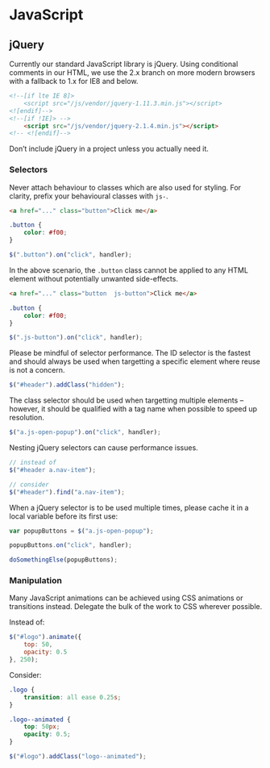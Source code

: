 # JavaScript

## jQuery

Currently our standard JavaScript library is jQuery. Using conditional comments in our HTML, we use the 2.x branch on more modern browsers with a fallback to 1.x for IE8 and below. 

```html
<!--[if lte IE 8]>
    <script src="/js/vendor/jquery-1.11.3.min.js"></script>
<![endif]-->
<!--[if !IE]> -->
    <script src="/js/vendor/jquery-2.1.4.min.js"></script>
<!-- <![endif]-->
```

Don’t include jQuery in a project unless you actually need it.

### Selectors

Never attach behaviour to classes which are also used for styling. For clarity, prefix your behavioural classes with `js-`.

```html
<a href="..." class="button">Click me</a>
```

```css
.button {
    color: #f00;
}
```

```javascript
$(".button").on("click", handler);
```

In the above scenario, the `.button` class cannot be applied to any HTML element without potentially unwanted side-effects.

```html
<a href="..." class="button  js-button">Click me</a>
```

```css
.button {
    color: #f00;
}
```

```javascript
$(".js-button").on("click", handler);
```

Please be mindful of selector performance. The ID selector is the fastest and should always be used when targetting a specific element where reuse is not a concern.

```javascript
$("#header").addClass("hidden");
```

The class selector should be used when targetting multiple elements – however, it should be qualified with a tag name when possible to speed up resolution.

```javascript
$("a.js-open-popup").on("click", handler);
```

Nesting jQuery selectors can cause performance issues.

```javascript
// instead of
$("#header a.nav-item");

// consider
$("#header").find("a.nav-item");
```

When a jQuery selector is to be used multiple times, please cache it in a local variable before its first use:

```javascript
var popupButtons = $("a.js-open-popup");

popupButtons.on("click", handler);

doSomethingElse(popupButtons);
```

### Manipulation

Many JavaScript animations can be achieved using CSS animations or transitions instead. Delegate the bulk of the work to CSS wherever possible.

Instead of:

```javascript
$("#logo").animate({
    top: 50,
    opacity: 0.5
}, 250);
```

Consider:

```css
.logo {
    transition: all ease 0.25s;
}

.logo--animated {
    top: 50px;
    opacity: 0.5;
}
```

```javascript
$("#logo").addClass("logo--animated");
```
